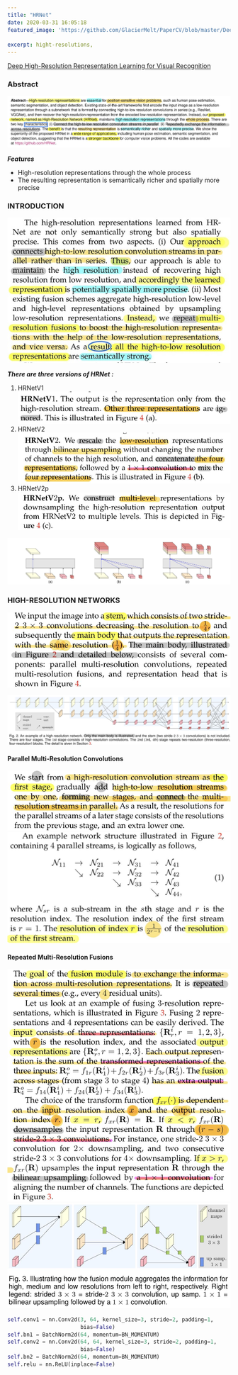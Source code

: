 ```yaml
---
title: "HRNet"
date: 2020-03-31 16:05:18
featured_image: 'https://github.com/GlacierMelt/PaperCV/blob/master/Deep%20High-Resolution%20Representation%20Learning%20for%20Visual%20Recognition/images/HRNet.jpg?raw=true'

excerpt: hight-resolutions, 
---
```


[Deep High-Resolution Representation Learning for Visual Recognition](https://arxiv.org/abs/1908.07919)

### Abstract
![Abstract](https://github.com/GlacierMelt/PaperCV/blob/master/Deep%20High-Resolution%20Representation%20Learning%20for%20Visual%20Recognition/images/Abstrack.jpg?raw=true)

***Features***
* High-resolution representations through the whole process
* The resulting representation is semantically richer and spatially more precise

### INTRODUCTION
![introduction](https://github.com/GlacierMelt/PaperCV/blob/master/Deep%20High-Resolution%20Representation%20Learning%20for%20Visual%20Recognition/images/INTRODUCTION.jpg?raw=true)

***There are three versions of HRNet :***

1. HRNetV1
![](https://github.com/GlacierMelt/PaperCV/blob/master/Deep%20High-Resolution%20Representation%20Learning%20for%20Visual%20Recognition/images/HRNetV1.jpg?raw=true)
2. HRNetV2
![](https://github.com/GlacierMelt/PaperCV/blob/master/Deep%20High-Resolution%20Representation%20Learning%20for%20Visual%20Recognition/images/HRNetV2.jpg?raw=true)
3. HRNetV2p
![](https://github.com/GlacierMelt/PaperCV/blob/master/Deep%20High-Resolution%20Representation%20Learning%20for%20Visual%20Recognition/images/HRNetV2p.jpg?raw=true)

![figure4](https://github.com/GlacierMelt/PaperCV/blob/master/Deep%20High-Resolution%20Representation%20Learning%20for%20Visual%20Recognition/images/Figure4.jpg?raw=true)

### HIGH-RESOLUTION NETWORKS

![](https://github.com/GlacierMelt/PaperCV/blob/master/Deep%20High-Resolution%20Representation%20Learning%20for%20Visual%20Recognition/images/3.jpg?raw=true)

![](https://github.com/GlacierMelt/PaperCV/blob/master/Deep%20High-Resolution%20Representation%20Learning%20for%20Visual%20Recognition/images/Fig.2.jpg?raw=true)

#### Parallel Multi-Resolution Convolutions

![](https://github.com/GlacierMelt/PaperCV/blob/master/Deep%20High-Resolution%20Representation%20Learning%20for%20Visual%20Recognition/images/3.1.jpg?raw=true)
![](https://github.com/GlacierMelt/PaperCV/blob/master/Deep%20High-Resolution%20Representation%20Learning%20for%20Visual%20Recognition/images/3.1_.jpg?raw=true)

#### Repeated Multi-Resolution Fusions

![](https://github.com/GlacierMelt/PaperCV/blob/master/Deep%20High-Resolution%20Representation%20Learning%20for%20Visual%20Recognition/images/3.2.jpg?raw=true)
![](https://github.com/GlacierMelt/PaperCV/blob/master/Deep%20High-Resolution%20Representation%20Learning%20for%20Visual%20Recognition/images/Fig.3..jpg?raw=true)

```python
self.conv1 = nn.Conv2d(3, 64, kernel_size=3, stride=2, padding=1,
                       bias=False)
self.bn1 = BatchNorm2d(64, momentum=BN_MOMENTUM)
self.conv2 = nn.Conv2d(64, 64, kernel_size=3, stride=2, padding=1,
                       bias=False)
self.bn2 = BatchNorm2d(64, momentum=BN_MOMENTUM)
self.relu = nn.ReLU(inplace=False)
```
